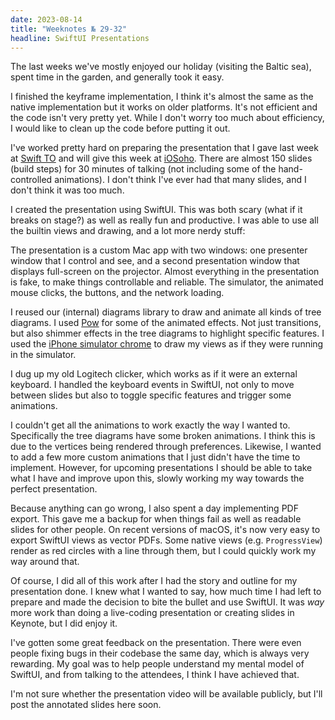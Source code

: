 ```yaml
---
date: 2023-08-14
title: "Weeknotes № 29-32"
headline: SwiftUI Presentations
---
```


The last weeks we've mostly enjoyed our holiday (visiting the Baltic sea), spent time in the garden, and generally took it easy. 

I finished the keyframe implementation, I think it's almost the same as the native implementation but it works on older platforms. It's not efficient and the code isn't very pretty yet. While I don't worry too much about efficiency, I would like to clean up the code before putting it out.

I've worked pretty hard on preparing the presentation that I gave last week at [Swift TO](http://swiftconf.to) and will give this week at [iOSoho](https://www.meetup.com/iosoho/events/295354940/). There are almost 150 slides (build steps) for 30 minutes of talking (not including some of the hand-controlled animations). I don't think I've ever had that many slides, and I don't think it was too much.

I created the presentation using SwiftUI. This was both scary (what if it breaks on stage?) as well as really fun and productive. I was able to use all the builtin views and drawing, and a lot more nerdy stuff:

The presentation is a custom Mac app with two windows: one presenter window that I control and see, and a second presentation window that displays full-screen on the projector. Almost everything in the presentation is fake, to make things controllable and reliable. The simulator, the animated mouse clicks, the buttons, and the network loading.

I reused our (internal) diagrams library to draw and animate all kinds of tree diagrams. I used [Pow](https://movingparts.io/pow) for some of the animated effects. Not just transitions, but also shimmer effects in the tree diagrams to highlight specific features. I used the [iPhone simulator chrome](https://talk.objc.io/episodes/S01E326-iphone-simulator-chrome-part-2) to draw my views as if they were running in the simulator.

I dug up my old Logitech clicker, which works as if it were an external keyboard. I handled the keyboard events in SwiftUI, not only to move between slides but also to toggle specific features and trigger some animations.

I couldn't get all the animations to work exactly the way I wanted to. Specifically the tree diagrams have some broken animations. I think this is due to the vertices being rendered through preferences. Likewise, I wanted to add a few more custom animations that I just didn't have the time to implement. However, for upcoming presentations I should be able to take what I have and improve upon this, slowly working my way towards the perfect presentation.

Because anything can go wrong, I also spent a day implementing PDF export. This gave me a backup for when things fail as well as readable slides for other people. On recent versions of macOS, it's now very easy to export SwiftUI views as vector PDFs. Some native views (e.g. `ProgressView`) render as red circles with a line through them, but I could quickly work my way around that.

Of course, I did all of this work after I had the story and outline for my presentation done. I knew what I wanted to say, how much time I had left to prepare and made the decision to bite the bullet and use SwiftUI. It was *way* more work than doing a live-coding presentation or creating slides in Keynote, but I did enjoy it.

I've gotten some great feedback on the presentation. There were even people fixing bugs in their codebase the same day, which is always very rewarding. My goal was to help people understand my mental model of SwiftUI, and from talking to the attendees, I think I have achieved that.

I'm not sure whether the presentation video will be available publicly, but I'll post the annotated slides here soon.
